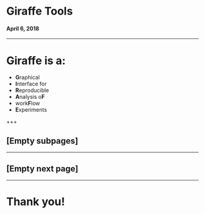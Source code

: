 # Giraffe Tools
#### April 6, 2018
---

# Giraffe is a:

* **G**raphical 
* **I**nterface for 
* **R**eproducible 
* **A**nalysis o**F** 
* work**F**low 
* **E**xperiments

+++

## [Empty subpages]


---

## [Empty next page]

---

# Thank you!
